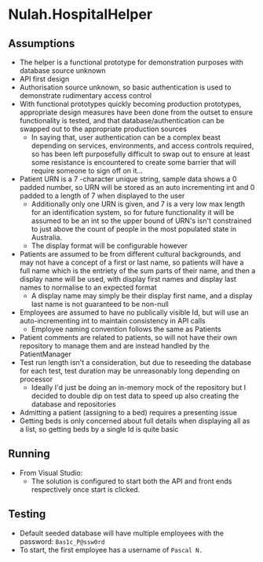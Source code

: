 # Nulah.HospitalHelper

## Assumptions

- The helper is a functional prototype for demonstration purposes with database source unknown
- API first design
- Authorisation source unknown, so basic authentication is used to demonstrate rudimentary access control
- With functional prototypes quickly becoming production prototypes, appropriate design measures have been done from the outset to ensure functionality is tested, and that database/authentication can be swapped out to the appropriate production sources
	- In saying that, user authentication can be a complex beast depending on services, environments, and access controls required, so has been left purposefully difficult to swap out to ensure at least some resistance is encountered to create some barrier that will require someone to sign off on it...
- Patient URN is a 7 -character unique string, sample data shows a 0 padded number, so URN will be stored as an auto incrementing int and 0 padded to a length of 7 when displayed to the user
	- Additionally only one URN is given, and 7 is a very low max length for an identification system, so for future functionality it will be assumed to be an int so the upper bound of URN's isn't constrained to just above the count of people in the most populated state in Australia.
	- The display format will be configurable however
- Patients are assumed to be from different cultural backgrounds, and may not have a concept of a first or last name, so patients will have a full name which is the entriety of the sum parts of their name, and then a display name will be used, with display first names and display last names to normalise to an expected format
	- A display name may simply be their display first name, and a display last name is not guaranteed to be non-null
- Employees are assumed to have no publically visible Id, but will use an auto-incrementing int to maintain consistency in API calls
	- Employee naming convention follows the same as Patients
- Patient comments are related to patients, so will not have their own repository to manage them and are instead handled by the PatientManager
- Test run length isn't a consideration, but due to reseeding the database for each test, test duration may be unreasonably long depending on processor
	- Ideally I'd just be doing an in-memory mock of the repository but I decided to double dip on test data to speed up also creating the database and repositories
- Admitting a patient (assigning to a bed) requires a presenting issue
- Getting beds is only concerned about full details when displaying all as a list, so getting beds by a single Id is quite basic

## Running

- From Visual Studio:
	- The solution is configured to start both the API and front ends respectively once start is clicked.

## Testing

- Default seeded database will have multiple employees with the password: `Bas1c_P@ssw0rd`
- To start, the first employee has a username of `Pascal N.`